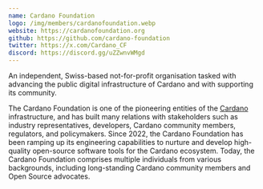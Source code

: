 ```yaml
---
name: Cardano Foundation
logo: /img/members/cardanofoundation.webp
website: https://cardanofoundation.org
github: https://github.com/cardano-foundation
twitter: https://x.com/Cardano_CF
discord: https://discord.gg/uZZwnvWMgd
---
```


An independent, Swiss-based not-for-profit organisation tasked with advancing the public digital infrastructure of Cardano and with supporting its community.

The Cardano Foundation is one of the pioneering entities of the [Cardano](https://cardano.org) infrastructure, and has built many relations with stakeholders such as industry representatives, developers, Cardano community members, regulators, and policymakers. Since 2022, the Cardano Foundation has been ramping up its engineering capabilities to nurture and develop high-quality open-source software tools for the Cardano ecosystem. Today, the Cardano Foundation comprises multiple individuals from various backgrounds, including long-standing Cardano community members and Open Source advocates.
